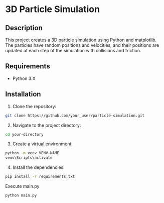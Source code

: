 # 3D Particle Simulation
## Description
This project creates a 3D particle simulation using Python and matplotlib. The particles have random positions and velocities, and their positions are updated at each step of the simulation with collisions and friction.

## Requirements
- Python 3.X

## Installation
1. Clone the repository:
```sh
git clone https://github.com/your_user/particle-simulation.git
```

2. Navigate to the project directory:
```sh
cd your-directory
```

3. Create a virtual environment:
```sh
python -m venv VENV-NAME
venv\Scripts\activate
```

4. Install the dependencies:
```sh
pip install -r requirements.txt
```

Execute main.py
```sh
python main.py
```
